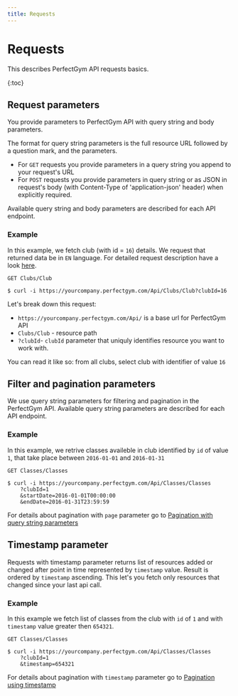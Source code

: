 ```yaml
---
title: Requests
---
```


# Requests

This describes PerfectGym API requests basics.

{:toc}



## Request parameters

You provide parameters to PerfectGym API with query string and body parameters.

The format for query string parameters is the full resource URL followed by a question mark, and the parameters. 

- For `GET` requests you provide parameters in a query string you append to your request's URL
- For `POST` requests you provide parameters in query string or as JSON in request's body (with Content-Type of 'application-json' header) 
when explicitly required.

Available query string and body parameters are described for each API endpoint.


### Example
In this example, we fetch club (with id = `16`) details. We request that returned data be in `EN` language.
For detailed request description have a look [here][ClubDetails].
	
    GET Clubs/Club
``` command-line
$ curl -i https://yourcompany.perfectgym.com/Api/Clubs/Club?clubId=16
```

Let's break down this request:
- `https://yourcompany.perfectgym.com/Api/` is a base url for PerfectGym API
- `Clubs/Club` - resource path
- `?clubId`-  `clubId` parameter that uniquly identifies resource you want to work with.

You can read it like so: from all clubs, select club with identifier of value `16`
	


## Filter and pagination parameters

We use query string parameters for filtering and pagination in the PerfectGym API. 
Available query string parameters are described for each API endpoint.


### Example
In this example, we retrive classes availeble in club identified by `id` of value `1`, that take place
between `2016-01-01` and `2016-01-31`

	GET Classes/Classes
``` command-line
$ curl -i https://yourcompany.perfectgym.com/Api/Classes/Classes
	?clubId=1
	&startDate=2016-01-01T00:00:00
	&endDate=2016-01-31T23:59:59
```

For details about pagination with `page` parameter go to [Pagination with query string parameters][Pagination]



## Timestamp parameter

Requests with timestamp parameter returns list of resources added or changed after point in time represented
by `timestamp` value. Result is ordered by `timestamp` ascending. This let's you fetch only resources that 
changed since your last api call.

### Example
In this example we fetch list of classes from the club with `id` of `1` and with `timestamp` 
value greater then `654321`.

	GET Classes/Classes
``` command-line
$ curl -i https://yourcompany.perfectgym.com/Api/Classes/Classes
	?clubId=1
	&timestamp=654321
```

For details about pagination with `timestamp` parameter go to [Pagination using timestamp][PaginationWithTimestamp]


[Pagination]:  /api/overview/pagination#page
[PaginationWithTimestamp]:  /api/overview/pagination#timestamp
[ClubDetails]: /api/clubs/clubDetails#clubdetails